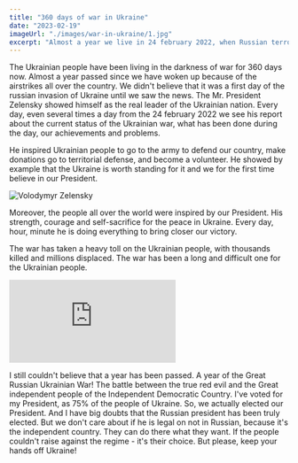 ```yaml
---
title: "360 days of war in Ukraine"
date: "2023-02-19"
imageUrl: "./images/war-in-ukraine/1.jpg"
excerpt: "Almost a year we live in 24 february 2022, when Russian terrorist came to our home. From that day changed a lot - we have won a lot battles but the main one is still coming..."
---
```


The Ukrainian people have been living in the darkness of war for 360 days now. 
Almost a year passed since we have woken up because of the airstrikes all over the country. We didn't believe that it was a first day of the russian invasion of Ukraine until we saw the news. 
The Mr. President Zelensky showed himself as the real leader of the Ukrainian nation. Every day, even several times a day from the 24 february 2022 we see his report about the current status of the Ukrainian war, what has been done during the day, our achievements and problems. 

He inspired Ukrainian people to go to the army to defend our country, make donations go to territorial defense, and become a volunteer. He showed by example that the Ukraine is worth standing for it and we for the first time believe in our President. 

![Volodymyr Zelensky](../images/war-in-ukraine/2.jpg#centered)

Moreover, the people all over the world were inspired by our President. His strength, courage and self-sacrifice for the peace in Ukraine. 
Every day, hour, minute he is doing everything to bring closer our victory.

The war has taken a heavy toll on the Ukrainian people, with thousands killed and millions displaced. 
The war has been a long and difficult one for the Ukrainian people. 

<iframe className="youtube-iframe" src="https://www.youtube.com/embed/zCYWuB71eZc" title="NO MERCY  GLORY TO THE HEROES OF UKRAINE!!!" frameborder="0" allow="accelerometer; autoplay; clipboard-write; encrypted-media; gyroscope; picture-in-picture; web-share" allowfullscreen></iframe>

I still couldn't believe that a year has been passed. A year of the Great Russian Ukrainian War! The battle between the true red evil and the Great independent people of the Independent Democratic Country. I've voted for my President, as 75% of the people of Ukraine. So, we actually elected our President. And I have big doubts that the Russian president has been truly elected. But we don't care about if he is legal on not in Russian, because it's the independent country. They can do there what they want. If the people couldn't raise against the regime - it's their choice. But please, keep your hands off Ukraine!



